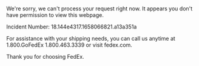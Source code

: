  	


 	

We're sorry, we can't process your request right now. It appears you don't have permission to view this webpage.


Incident Number: 18.144e4317.1658066821.a13a351a





For assistance with your shipping needs, you can call us anytime at 1.800.GoFedEx 1.800.463.3339 or visit fedex.com.




Thank you for choosing FedEx.